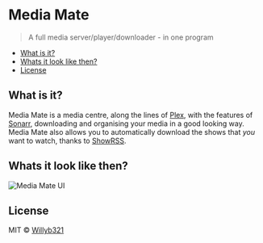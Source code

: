 # Media Mate
> A full media server/player/downloader - in one program

<!-- MarkdownTOC -->

- [What is it?](#what-is-it)
- [Whats it look like then?](#whats-it-look-like-then)
- [License](#license)

<!-- /MarkdownTOC -->


## What is it?

Media Mate is a media centre, along the lines of [Plex](https://plex.tv), with the features of [Sonarr](https://sonarr.tv), downloading and organising your media in a good looking way. Media Mate also allows you to automatically download the shows that *you* want to watch, thanks to [ShowRSS](http://showrss.info/).

## Whats it look like then?
![Media Mate UI](https://github.com/willyb321/media_mate/blob/develop/ui.png?raw=true)



## License

MIT © [Willyb321](https://tehsuperwilly.tech)
